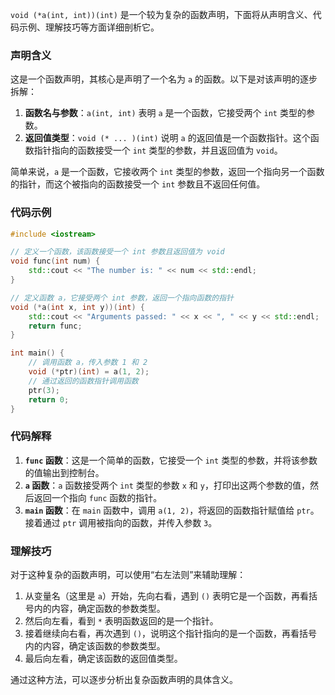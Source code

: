 `void (*a(int, int))(int)` 是一个较为复杂的函数声明，下面将从声明含义、代码示例、理解技巧等方面详细剖析它。

### 声明含义
这是一个函数声明，其核心是声明了一个名为 `a` 的函数。以下是对该声明的逐步拆解：
1. **函数名与参数**：`a(int, int)` 表明 `a` 是一个函数，它接受两个 `int` 类型的参数。
2. **返回值类型**：`void (* ... )(int)` 说明 `a` 的返回值是一个函数指针。这个函数指针指向的函数接受一个 `int` 类型的参数，并且返回值为 `void`。

简单来说，`a` 是一个函数，它接收两个 `int` 类型的参数，返回一个指向另一个函数的指针，而这个被指向的函数接受一个 `int` 参数且不返回任何值。

### 代码示例
```cpp
#include <iostream>

// 定义一个函数，该函数接受一个 int 参数且返回值为 void
void func(int num) {
    std::cout << "The number is: " << num << std::endl;
}

// 定义函数 a，它接受两个 int 参数，返回一个指向函数的指针
void (*a(int x, int y))(int) {
    std::cout << "Arguments passed: " << x << ", " << y << std::endl;
    return func;
}

int main() {
    // 调用函数 a，传入参数 1 和 2
    void (*ptr)(int) = a(1, 2);
    // 通过返回的函数指针调用函数
    ptr(3);
    return 0;
}
```

### 代码解释
1. **`func` 函数**：这是一个简单的函数，它接受一个 `int` 类型的参数，并将该参数的值输出到控制台。
2. **`a` 函数**：`a` 函数接受两个 `int` 类型的参数 `x` 和 `y`，打印出这两个参数的值，然后返回一个指向 `func` 函数的指针。
3. **`main` 函数**：在 `main` 函数中，调用 `a(1, 2)`，将返回的函数指针赋值给 `ptr`。接着通过 `ptr` 调用被指向的函数，并传入参数 `3`。

### 理解技巧
对于这种复杂的函数声明，可以使用“右左法则”来辅助理解：
1. 从变量名（这里是 `a`）开始，先向右看，遇到 `()` 表明它是一个函数，再看括号内的内容，确定函数的参数类型。
2. 然后向左看，看到 `*` 表明函数返回的是一个指针。
3. 接着继续向右看，再次遇到 `()`，说明这个指针指向的是一个函数，再看括号内的内容，确定该函数的参数类型。
4. 最后向左看，确定该函数的返回值类型。

通过这种方法，可以逐步分析出复杂函数声明的具体含义。 